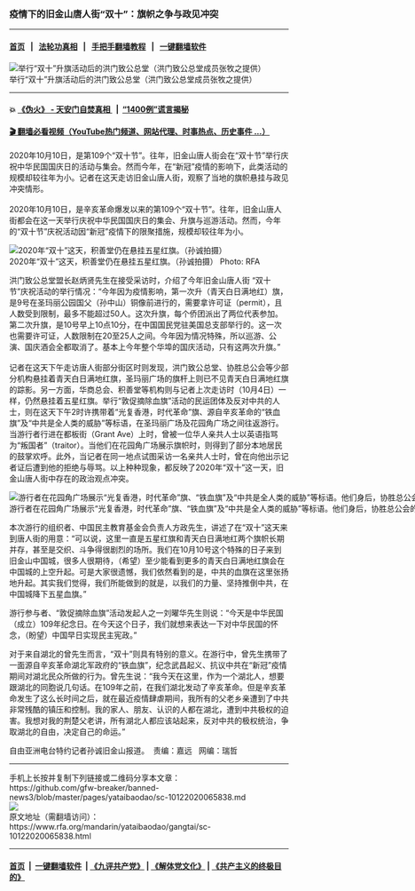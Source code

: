 ### 疫情下的旧金山唐人街“双十”：旗帜之争与政见冲突
------------------------

#### [首页](https://github.com/gfw-breaker/banned-news3/blob/master/README.md) &nbsp;&nbsp;|&nbsp;&nbsp; [法轮功真相](https://github.com/begood0513/basic/blob/master/README.md)  &nbsp;&nbsp;|&nbsp;&nbsp; [手把手翻墙教程](https://github.com/gfw-breaker/guides/wiki)  &nbsp;&nbsp;|&nbsp;&nbsp; [一键翻墙软件](https://github.com/gfw-breaker/nogfw/blob/master/README.md)  



<div id="headerimg">
 <img alt="举行“双十”升旗活动后的洪门致公总堂（洪门致公总堂成员张牧之提供）" src="https://www.rfa.org/mandarin/yataibaodao/gangtai/sc-10122020065838.html/M1012-SC1.jpg/@@images/c358897f-d876-41ee-a26c-818f4f68722a.jpeg" title="举行“双十”升旗活动后的洪门致公总堂（洪门致公总堂成员张牧之提供）"/>
 <div id="headerimgcontents">
  <div id="headerimgcaption">
   <span>
    举行“双十”升旗活动后的洪门致公总堂（洪门致公总堂成员张牧之提供）
   </span>
   <!-- zoomattribute -->
  </div>
  <!-- headerimgcaption -->
 </div>
 <!-- headerimagecontents -->
</div>

<hr/>


#### 💥 [《伪火》 - 天安门自焚真相 ](http://158.247.195.190:10000/videos/blog/weihuo.html)&nbsp; |&nbsp; [“1400例”谎言揭秘  ](http://158.247.195.190:10000/videos/blog/jiexi1400.html)

#### [ 🎬  翻墙必看视频（YouTube热门频道、网站代理、时事热点、历史事件 ...）](https://github.com/gfw-breaker/links/blob/master/banned.md)

<div id="storytext">
 <div>
  <div class="slot_header">
  </div>
 </div>
 <p>
 </p>
 <p>
  2020年10月10日，是第109个“双十节”。往年，旧金山唐人街会在“双十节”举行庆祝中华民国国庆日的活动与集会。然而今年，在“新冠”疫情的影响下，此类活动的规模却较往年为小。记者在这天走访旧金山唐人街，观察了当地的旗帜悬挂与政见冲突情形。
  <br/>
  <br/>
  2020年10月10日，是辛亥革命爆发以来的第109个“双十节”。往年，旧金山唐人街都会在这一天举行庆祝中华民国国庆日的集会、升旗与巡游活动。然而，今年的“双十节”庆祝活动因“新冠”疫情下的限聚措施，规模却较往年为小。
 </p>
 <p>
 </p>
 <p>
 </p>
 <p>
  <div class="image-inline captioned" style="width:1500px;">
   <div style="width:1500px;">
    <img alt="2020年“双十”这天，积善堂仍在悬挂五星红旗。（孙诚拍摄）" src="https://www.rfa.org/mandarin/yataibaodao/gangtai/sc-10122020065838.html/M1012-SC2.JPG" title="2020年“双十”这天，积善堂仍在悬挂五星红旗。（孙诚拍摄）"/>
   </div>
   <div class="image-caption">
    <span style="width:1500px;">
     2020年“双十”这天，积善堂仍在悬挂五星红旗。（孙诚拍摄）
    </span>
    <span class="copyright">
     Photo: RFA
    </span>
   </div>
  </div>
 </p>
 <p>
  洪门致公总堂盟长赵炳贤先生在接受采访时，介绍了今年旧金山唐人街 “双十节”庆祝活动的举行情况：“今年因为疫情影响，第一次升（青天白日满地红）旗，是9号在圣玛丽公园国父（孙中山）铜像前进行的，需要拿许可证（permit），且人数受到限制，最多不能超过50人。这次升旗，每个侨团派出了两位代表参加。第二次升旗，是10号早上10点10分，在中国国民党驻美国总支部举行的。这一次也需要许可证，人数限制在20至25人之间。今年因为情况特殊，所以巡游、公演、国庆酒会全都取消了。基本上今年整个华埠的国庆活动，只有这两次升旗。”
  <br/>
  <br/>
  记者在这天下午走访唐人街部分街区时则发现，洪门致公总堂、协胜总公会等少部分机构悬挂着青天白日满地红旗，圣玛丽广场的旗杆上则已不见青天白日满地红旗的踪影。另一方面，华商总会、积善堂等机构则与记者上次走访时（10月4日）一样，仍然悬挂着五星红旗。举行“敦促摘除血旗”活动的民运团体及反对中共的人士，则在这天下午2时许携带着“光复香港，时代革命”旗、源自辛亥革命的“铁血旗”及“中共是全人类的威胁”等标语，在圣玛丽广场及花园角广场之间往返游行。当游行者行进在都板街（Grant Ave）上时，曾被一位华人亲共人士以英语指骂为“叛国者”（traitor）。当他们在花园角广场展示旗帜时，则得到了部分本地居民的鼓掌欢呼。此外，当记者在同一地点试图采访一名亲共人士时，曾在向他出示记者证后遭到他的拒绝与辱骂。以上种种现象，都反映了2020年“双十”这一天，旧金山唐人街中存在的政治观点冲突。
 </p>
 <p>
 </p>
 <p>
  <div class="image-inline captioned" style="width:1260px;">
   <div style="width:1260px;">
    <img alt="游行者在花园角广场展示“光复香港，时代革命”旗、“铁血旗”及“中共是全人类的威胁”等标语。他们身后，协胜总公会的青天白日满地红旗及华商总会的五星红旗隔街而立。（孙诚拍摄）" src="https://www.rfa.org/mandarin/yataibaodao/gangtai/sc-10122020065838.html/M1012-SC3.JPG" title="游行者在花园角广场展示“光复香港，时代革命”旗、“铁血旗”及“中共是全人类的威胁”等标语。他们身后，协胜总公会的青天白日满地红旗及华商总会的五星红旗隔街而立。（孙诚拍摄）"/>
   </div>
   <div class="image-caption">
    <span style="width:1260px;">
     游行者在花园角广场展示“光复香港，时代革命”旗、“铁血旗”及“中共是全人类的威胁”等标语。他们身后，协胜总公会的青天白日满地红旗及华商总会的五星红旗隔街而立。（孙诚拍摄）
    </span>
    <span class="copyright">
     Photo: RFA
    </span>
   </div>
  </div>
 </p>
 <p>
  本次游行的组织者、中国民主教育基金会负责人方政先生，讲述了在“双十”这天来到唐人街的用意：“可以说，这里一直是五星红旗和青天白日满地红两个旗帜长期并存，甚至是交织、斗争得很剧烈的场所。我们在10月10号这个特殊的日子来到旧金山中国城，很多人很期待，（希望）至少能看到更多的青天白日满地红旗会在中国城的上空升起。可是大家很遗憾，我们依然看到的是，中共的血旗在这里张扬地升起。其实我们觉得，我们所能做到的就是，以我们的力量、坚持推倒中共，在中国城降下五星血旗。”
 </p>
 <p>
  游行参与者、“敦促摘除血旗”活动发起人之一刘曜华先生则说：“今天是中华民国（成立）109年纪念日。在今天这个日子，我们就想来表达一下对中华民国的怀念，（盼望）中国早日实现民主宪政。”
 </p>
 <p>
  对于来自湖北的曾先生而言，“双十”则具有特别的意义。在游行中，曾先生携带了一面源自辛亥革命湖北军政府的“铁血旗”，纪念武昌起义、抗议中共在“新冠”疫情期间对湖北民众所做的行为。曾先生说：“我今天在这里，作为一个湖北人，想要跟湖北的同胞说几句话。在109年之前，在我们湖北发动了辛亥革命。但是辛亥革命发生了这么长时间之后，就在最近疫情肆虐期间，我所有的父老乡亲遭到了中共非常残酷的镇压和控制。我的家人、朋友、认识的人都在湖北，遭到中共极权的迫害。我想对我的荆楚父老讲，所有湖北人都应该站起来，反对中共的极权统治，争取湖北的自由，决定自己的命运。”
 </p>
 <p>
 </p>
 <p>
  自由亚洲电台特约记者孙诚旧金山报道。  责编：嘉远   网编：瑞哲
 </p>
</div>

<hr/>
手机上长按并复制下列链接或二维码分享本文章：<br/>
https://github.com/gfw-breaker/banned-news3/blob/master/pages/yataibaodao/sc-10122020065838.md <br/>
<a href='https://github.com/gfw-breaker/banned-news3/blob/master/pages/yataibaodao/sc-10122020065838.md'><img src='https://github.com/gfw-breaker/banned-news3/blob/master/pages/yataibaodao/sc-10122020065838.md.png'/></a> <br/>
原文地址（需翻墙访问）：https://www.rfa.org/mandarin/yataibaodao/gangtai/sc-10122020065838.html


------------------------
#### [首页](https://github.com/gfw-breaker/banned-news3/blob/master/README.md) &nbsp;|&nbsp; [一键翻墙软件](https://github.com/gfw-breaker/nogfw/blob/master/README.md) &nbsp;| [《九评共产党》](https://github.com/gfw-breaker/9ping.md/blob/master/README.md#九评之一评共产党是什么) | [《解体党文化》](https://github.com/gfw-breaker/jtdwh.md/blob/master/README.md) | [《共产主义的终极目的》](https://github.com/gfw-breaker/gczydzjmd.md/blob/master/README.md)


<img src='http://gfw-breaker.win/banned-news3/pages/yataibaodao/sc-10122020065838.md' width='0px' height='0px'/>